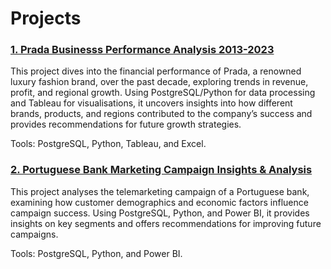<h1>Projects</h1>
<h3><a href='https://github.com/rahul-singh0/prada-financial-analysis'>1. Prada Businesss Performance Analysis 2013-2023</a></h3>
<p>This project dives into the financial performance of Prada, a renowned luxury fashion brand, over the past decade, exploring trends in revenue, profit, and regional growth. Using PostgreSQL/Python for data processing and Tableau for visualisations, it uncovers insights into how different brands, products, and regions contributed to the company’s success and provides recommendations for future growth strategies.</p>

Tools: PostgreSQL, Python, Tableau, and Excel.

<h3><a href='https://github.com/rahul-singh0/portuguese-bank-marketing-campaign'>2. Portuguese Bank Marketing Campaign Insights & Analysis</a></h3>
<p>This project analyses the telemarketing campaign of a Portuguese bank, examining how customer demographics and economic factors influence campaign success. Using PostgreSQL, Python, and Power BI, it provides insights on key segments and offers recommendations for improving future campaigns.</p>

Tools: PostgreSQL, Python, and Power BI.
